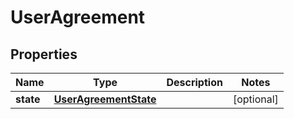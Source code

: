 
# UserAgreement

## Properties
Name | Type | Description | Notes
------------ | ------------- | ------------- | -------------
**state** | [**UserAgreementState**](UserAgreementState.md) |  |  [optional]



